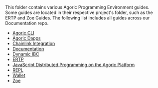 This folder contains various Agoric Programming Environment guides. Some guides are located in
their respective project's folder, such as the ERTP and Zoe Guides. The following list includes
all guides across our Documentation repo.

- [Agoric CLI](./agoric-cli)
- [Agoric Dapps](/dapps)
- [Chainlink Integration](./chainlink-integration.md)
- [Documentation](/getting-started/)
- [Dynamic IBC](https://github.com/Agoric/agoric-sdk/blob/master/packages/SwingSet/docs/networking.md)
- [ERTP](/ertp/guide)
- [JavaScript Distributed Programming on the Agoric Platform](./js-programming)
- [REPL](/repl/)
- [Wallet](./wallet)
- [Zoe](/zoe/guide)



